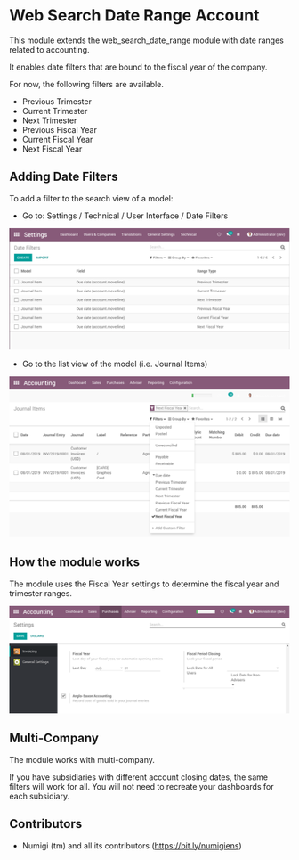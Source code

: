 # Web Search Date Range Account

This module extends the web_search_date_range module with date ranges related to accounting.

It enables date filters that are bound to the fiscal year of the company.

For now, the following filters are available.

* Previous Trimester
* Current Trimester
* Next Trimester
* Previous Fiscal Year
* Current Fiscal Year
* Next Fiscal Year

## Adding Date Filters

To add a filter to the search view of a model:

* Go to: Settings / Technical / User Interface / Date Filters

![Date Filters](static/description/date_filters.png?raw=true)

* Go to the list view of the model (i.e. Journal Items)

![Account Move Lines](static/description/account_move_lines.png?raw=true)

## How the module works

The module uses the Fiscal Year settings to determine the fiscal year and trimester ranges.

![Fiscal Year Last Day](static/description/fiscal_year_last_day.png?raw=true)

## Multi-Company

The module works with multi-company.

If you have subsidiaries with different account closing dates, the same filters will work for all.
You will not need to recreate your dashboards for each subsidiary.

Contributors
------------
* Numigi (tm) and all its contributors (https://bit.ly/numigiens)
